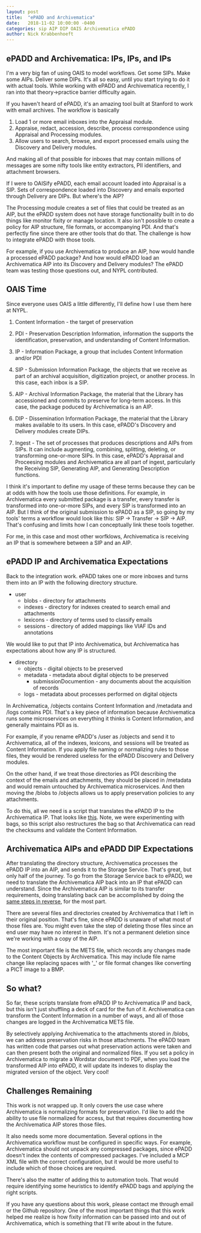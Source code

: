 ```yaml
---
layout: post
title:  "ePADD and Archivematica"
date:   2018-11-02 10:00:00 -0400
categories: sip AIP DIP OAIS Archivematica ePADD
author: Nick Krabbenhoeft
---
```


## ePADD and Archivematica: IPs, IPs, and IPs
I'm a very big fan of using OAIS to model workflows. Get some SIPs. Make some AIPs. Deliver some DIPs. It's all so easy, until you start trying to do it with actual tools. While working with ePADD and Archivematica recently, I ran into that theory->practice barrier difficulty again.

If you haven't heard of ePADD, it's an amazing tool built at Stanford to work with email archives. The workflow is basically

1. Load 1 or more email inboxes into the Appraisal module.
2. Appraise, redact, accession, describe, process correspondence using Appraisal and Processing modules.
3. Allow users to search, browse, and export processed emails using the Discovery and Delivery modules.

And making all of that possible for inboxes that may contain millions of messages are some nifty tools like entity extractors, PII identifiers, and attachment browsers.

If I were to OAISify ePADD, each email account loaded into Appraisal is a SIP. Sets of correspondence loaded into Discovery and emails exported through Delivery are DIPs. But where's the AIP?

The Processing module creates a set of files that could be treated as an AIP, but the ePADD system does not have storage functionality built in to do things like monitor fixity or manage location. It also isn't possible to create a policy for AIP structure, file formats, or accompanying PDI. And that's perfectly fine since there are other tools that do that. The challenge is how to integrate ePADD with those tools.

For example, if you use Archivematica to produce an AIP, how would handle a processed ePADD package? And how would ePADD load an Archivematica AIP into its Discovery and Delivery modules? The ePADD team was testing those questions out, and NYPL contributed.

## OAIS Time

Since everyone uses OAIS a little differently, I'll define how I use them here at NYPL.

1. Content Information - the target of preservation

2. PDI - Preservation Description Information, information the supports the identification, preservation, and understanding of Content Information.

3. IP - Information Package, a group that includes Content Information and/or PDI

4. SIP - Submission Information Package, the objects that we receive as part of an archival acquisition, digitization project, or another process. In this case, each inbox is a SIP.

5. AIP - Archival Information Package, the material that the Library has accessioned and commits to preserve for long-term access. In this case, the package poduced by Archivematica is an AIP.

6. DIP - Dissemination Information Package, the material that the Library makes available to its users. In this case, ePADD's Discovery and Delivery modules create DIPs.

7. Ingest - The set of processes that produces descriptions and AIPs from SIPs. It can include augmenting, combining, splitting, deleting, or transforming one-or-more SIPs. In this case, ePADD's Appraisal and Proceesing modules and Archivematica are all part of ingest, particularly the Receiving SIP, Generating AIP, and Generating Description functions.

I think it's important to define my usage of these terms because they can be at odds with how the tools use those definitions. For example, in Archivematica every submitted package is a transfer, every transfer is transformed into one-or-more SIPs, and every SIP is transformed into an AIP. But I think of the original submission to ePADD as a SIP, so going by my tools' terms a workflow would look like this: SIP -> Transfer -> SIP -> AIP. That's confusing and limits how I can conceptually link these tools together.

For me, in this case and most other worfklows, Archivematica is receiving an IP that is somewhere between a SIP and an AIP.

## ePADD IP and Archivematica Expectations

Back to the integration work. ePADD takes one or more inboxes and turns them into an IP with the following directory structure.
* user
	* blobs - directory for attachments
	* indexes - directory for indexes created to search email and attachments
	* lexicons - directory of terms used to classify emails
	* sessions - directory of added mappings like VIAF IDs and annotations

We would like to put that IP into Archivematica, but Archivematica has expectations about how any IP is structured.
* directory
	* objects - digital objects to be preserved
	* metadata - metadata about digital objects to be preserved
		* submissionDocumention - any documents about the acquisition of records
	* logs - metadata about processes performed on digital objects

In Archivematica, /objects contains Content Information and /metadata and /logs contains PDI. That's a key piece of information because Archivematica runs some microservices on everything it thinks is Content Information, and generally maintains PDI as is.

For example, if you rename ePADD's /user as /objects and send it to Archivematica, all of the indexes, lexicons, and sessions will be treated as Content Information. If you apply file naming or normalizing rules to those files, they would be rendered useless for the ePADD Discovery and Delivery modules.

On the other hand, if we treat those directories as PDI describing the context of the emails and attachments, they should be placed in /metadata and would remain untouched by Archivematica microservices. And then moving the /blobs to /objects allows us to apply preservation policies to any attachments.

To do this, all we need is a script that translates the ePADD IP to the Archivematica IP. That looks like [this](https://github.com/NYPL/amatica-epadd/blob/master/epadd-amatica-restructure.py). Note, we were experimenting with bags, so this script also restructures the bag so that Archivematica can read the checksums and validate the Content Information.

## Archivematica AIPs and ePADD DIP Expectations
After translating the directory structure, Archivematica processes the ePADD IP into an AIP, and sends it to the Storage Service. That's great, but only half of the journey. To go from the Storage Service back to ePADD, we need to translate the Archivematica AIP back into an IP that ePADD can understand. Since the Archivematica AIP is similar to its transfer requirements, doing translating back can be accomplished by doing the [same steps in reverse](https://github.com/NYPL/amatica-epadd/blob/master/amatica-epadd-restructure.py), for the most part.

There are several files and directories created by Archivematica that I left in their original position. That's fine, since ePADD is unaware of what most of those files are. You might even take the step of deleting those files since an end user may have no interest in them. It's not a permanent deletion since we're working with a copy of the AIP.

The most important file is the METS file, which records any changes made to the Content Objects by Archivematica. This may include file name change like replacing spaces with '\_' or file format changes like converting a PICT image to a BMP.

## So what?

So far, these scripts translate from ePADD IP to Archivematica IP and back, but this isn't just shuffling a deck of card for the fun of it. Archivematica can transform the Content Information in a number of ways, and all of those changes are logged in the Archivematica METS file.

By selectively applying Archivematica to the attachments stored in /blobs, we can address preservation risks in those attachments. The ePADD team has written code that parses out what preservation actions were taken and can then present both the original and normalized files. If you set a policy in Archivematica to migrate a Wordstar document to PDF, when you load the transformed AIP into ePADD, it will update its indexes to display the migrated version of the object. Very cool!

## Challenges Remaining

This work is not wrapped up. It only covers the use case where Archivematica is normalizing formats for preservation. I'd like to add the ability to use file normalized for access, but that requires documenting how the Archivematica AIP stores those files.

It also needs some more documentation. Several options in the Archivematica workflow must be configured in specific ways. For example, Archivematica should not unpack any compressed packages, since ePADD doesn't index the contents of compressed packages. I've included a MCP XML file with the correct configuration, but it would be more useful to include which of those choices are required.

There's also the matter of adding this to automation tools. That would require identifying some heuristics to identify ePADD bags and applying the right scripts.

If you have any questions about this work, please contact me through email or the Github repository. One of the most important things that this work helped me realize is how fixity information can be passed into and out of Archivematica, which is something that I'll write about in the future.